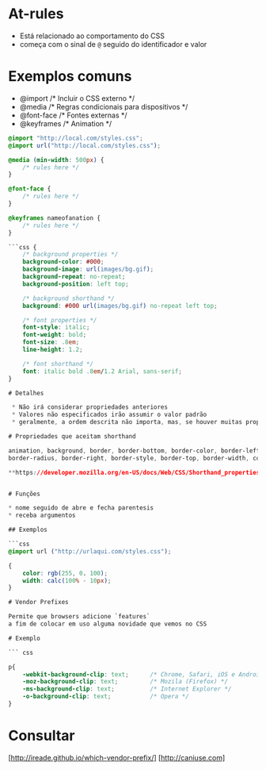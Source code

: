 # At-rules

* Está relacionado ao comportamento do CSS
* começa com o sinal de `@` seguido do identificador e valor

# Exemplos comuns

- @import       /* Incluir o CSS externo */
- @media       /* Regras condicionais para dispositivos */
- @font-face       /* Fontes externas */
- @keyframes       /* Animation */

```css
@import "http://local.com/styles.css";
@import url("http://local.com/styles.css");

@media (min-width: 500px) {
    /* rules here */
}

@font-face {
    /* rules here */
}

@keyframes nameofanation {
    /* rules here */
}

```css {
    /* background properties */
    background-color: #000;
    background-image: url(images/bg.gif);
    background-repeat: no-repeat;
    background-position: left top;

    /* background shorthand */
    background: #000 url(images/bg.gif) no-repeat left top;

    /* font properties */
    font-style: italic;
    font-weight: bold;
    font-size: .8em;
    line-height: 1.2;

    /* font shorthand */
    font: italic bold .8em/1.2 Arial, sans-serif;
}

# Detalhes

 * Não irá considerar propriedades anteriores
 * Valores não especificados irão assumir o valor padrão
 * geralmente, a ordem descrita não importa, mas, se houver muitas propriedades com valores semelhantes, poderemos encontrar problemas

# Propriedades que aceitam shorthand

animation, background, border, border-bottom, border-color, border-left,
border-radius, border-right, border-style, border-top, border-width, column-rule, columns, flex, flex-flow, font, grid, grid-area, grid-column, grid-row, grid-template, list-style, margin, offset, outline, overflow, padding, place-content, place-items, place-self, text-decoration, transition

**https://developer.mozilla.org/en-US/docs/Web/CSS/Shorthand_properties**


# Funções

* nome seguido de abre e fecha parentesis
* receba argumentos

## Exemplos

```css
@import url ("http://urlaqui.com/styles.css");

{
    color: rgb(255, 0. 100);
    width: calc(100% - 10px);
}

# Vendor Prefixes

Permite que browsers adicione `features`
a fim de colocar em uso alguma novidade que vemos no CSS

# Exemplo

``` css

p{
    -webkit-background-clip: text;      /* Chrome, Safari, iOS e Android */
    -moz-background-clip: text;         /* Mozila (Firefox) */
    -ms-background-clip: text;          /* Internet Explorer */
    -o-background-clip: text;           /* Opera */
}

```

# Consultar

[http://ireade.github.io/which-vendor-prefix/]
[http://caniuse.com]